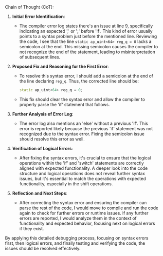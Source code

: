 Chain of Thought (CoT):

1. **Initial Error Identification**:
   - The compiler error log states there's an issue at line 9, specifically indicating an expected ',' or ';' before 'if'. This kind of error usually points to a syntax problem just before the mentioned line. Reviewing the code, I see that the line `static ap_uint<64> reg_q = 0` lacks a semicolon at the end. This missing semicolon causes the compiler to not recognize the end of the statement, leading to misinterpretation of subsequent lines.

2. **Proposed Fix and Reasoning for the First Error**:
   - To resolve this syntax error, I should add a semicolon at the end of the line declaring `reg_q`. Thus, the corrected line should be:
     ```cpp
     static ap_uint<64> reg_q = 0;
     ```
   - This fix should clear the syntax error and allow the compiler to properly parse the 'if' statement that follows.

3. **Further Analysis of Error Log**:
   - The error log also mentions an 'else' without a previous 'if'. This error is reported likely because the previous 'if' statement was not recognized due to the syntax error. Fixing the semicolon issue should resolve this error as well.

4. **Verification of Logical Errors**:
   - After fixing the syntax errors, it's crucial to ensure that the logical operations within the 'if' and 'switch' statements are correctly aligned with expected functionality. A deeper look into the code structure and logical operations does not reveal further syntax issues, but it's essential to match the operations with expected functionality, especially in the shift operations.

5. **Reflection and Next Steps**:
   - After correcting the syntax error and ensuring the compiler can parse the rest of the code, I would move to compile and run the code again to check for further errors or runtime issues. If any further errors are reported, I would analyze them in the context of functionality and expected behavior, focusing next on logical errors if they exist.

By applying this detailed debugging process, focusing on syntax errors first, then logical errors, and finally testing and verifying the code, the issues should be resolved effectively.